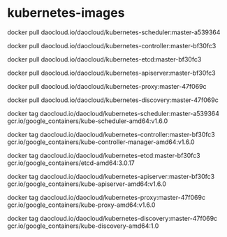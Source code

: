 # kubernetes-images



docker pull daocloud.io/daocloud/kubernetes-scheduler:master-a539364

docker pull daocloud.io/daocloud/kubernetes-controller:master-bf30fc3

docker pull daocloud.io/daocloud/kubernetes-etcd:master-bf30fc3

docker pull daocloud.io/daocloud/kubernetes-apiserver:master-bf30fc3
 
docker pull daocloud.io/daocloud/kubernetes-proxy:master-47f069c

docker pull daocloud.io/daocloud/kubernetes-discovery:master-47f069c


docker tag daocloud.io/daocloud/kubernetes-scheduler:master-a539364 gcr.io/google_containers/kube-scheduler-amd64:v1.6.0

docker tag daocloud.io/daocloud/kubernetes-controller:master-bf30fc3 gcr.io/google_containers/kube-controller-manager-amd64:v1.6.0

docker tag daocloud.io/daocloud/kubernetes-etcd:master-bf30fc3 gcr.io/google_containers/etcd-amd64:3.0.17

docker tag daocloud.io/daocloud/kubernetes-apiserver:master-bf30fc3 gcr.io/google_containers/kube-apiserver-amd64:v1.6.0

docker tag daocloud.io/daocloud/kubernetes-proxy:master-47f069c gcr.io/google_containers/kube-proxy-amd64:v1.6.0

docker tag daocloud.io/daocloud/kubernetes-discovery:master-47f069c gcr.io/google_containers/kube-discovery-amd64:1.0